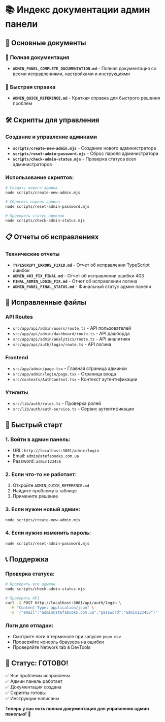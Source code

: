 # 📚 Индекс документации админ панели

## 🎯 **Основные документы**

### 📖 **Полная документация**
- **`ADMIN_PANEL_COMPLETE_DOCUMENTATION.md`** - Полная документация со всеми исправлениями, настройками и инструкциями

### 🚀 **Быстрая справка**
- **`ADMIN_QUICK_REFERENCE.md`** - Краткая справка для быстрого решения проблем

## 🛠️ **Скрипты для управления**

### **Создание и управление админами**
- **`scripts/create-new-admin.mjs`** - Создание нового администратора
- **`scripts/reset-admin-password.mjs`** - Сброс пароля администратора
- **`scripts/check-admin-status.mjs`** - Проверка статуса всех администраторов

### **Использование скриптов:**
```bash
# Создать нового админа
node scripts/create-new-admin.mjs

# Сбросить пароль админа
node scripts/reset-admin-password.mjs

# Проверить статус админов
node scripts/check-admin-status.mjs
```

## 📋 **Отчеты об исправлениях**

### **Технические отчеты**
- **`TYPESCRIPT_ERRORS_FIXED.md`** - Отчет об исправлении TypeScript ошибок
- **`ADMIN_403_FIX_FINAL.md`** - Отчет об исправлении ошибки 403
- **`FINAL_ADMIN_LOGIN_FIX.md`** - Отчет об исправлении логина
- **`ADMIN_PANEL_FINAL_STATUS.md`** - Финальный статус админ панели

## 🔧 **Исправленные файлы**

### **API Routes**
- `src/app/api/admin/users/route.ts` - API пользователей
- `src/app/api/admin/dashboard/route.ts` - API дашборда  
- `src/app/api/admin/analytics/route.ts` - API аналитики
- `src/app/api/auth/login/route.ts` - API логина

### **Frontend**
- `src/app/admin/page.tsx` - Главная страница админки
- `src/app/admin/login/page.tsx` - Страница входа
- `src/contexts/AuthContext.tsx` - Контекст аутентификации

### **Утилиты**
- `src/lib/auth/roles.ts` - Проверка ролей
- `src/lib/auth/auth-service.ts` - Сервис аутентификации

## 🎯 **Быстрый старт**

### **1. Войти в админ панель:**
- URL: `http://localhost:3001/admin/login`
- Email: `admin@stefabooks.com.ua`
- Password: `admin123456`

### **2. Если что-то не работает:**
1. Откройте `ADMIN_QUICK_REFERENCE.md`
2. Найдите проблему в таблице
3. Примените решение

### **3. Если нужен новый админ:**
```bash
node scripts/create-new-admin.mjs
```

### **4. Если нужно изменить пароль:**
```bash
node scripts/reset-admin-password.mjs
```

## 📞 **Поддержка**

### **Проверка статуса:**
```bash
# Проверить все админы
node scripts/check-admin-status.mjs

# Проверить API
curl -X POST http://localhost:3001/api/auth/login \
  -H "Content-Type: application/json" \
  -d '{"email":"admin@stefabooks.com.ua","password":"admin123456"}'
```

### **Логи для отладки:**
- Смотрите логи в терминале при запуске `pnpm dev`
- Проверяйте консоль браузера на ошибки
- Проверяйте Network tab в DevTools

## 🎉 **Статус: ГОТОВО!**

✅ Все проблемы исправлены  
✅ Админ панель работает  
✅ Документация создана  
✅ Скрипты готовы  
✅ Инструкции написаны  

**Теперь у вас есть полная документация для управления админ панелью!** 🚀
